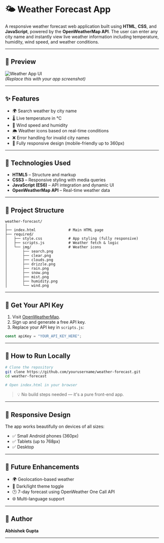 # 🌤️ Weather Forecast App

A responsive weather forecast web application built using **HTML**, **CSS**, and **JavaScript**, powered by the **OpenWeatherMap API**. The user can enter any city name and instantly view live weather information including temperature, humidity, wind speed, and weather conditions.

---

## 📸 Preview

![Weather App UI](https://github.com/user-attachments/assets/7eec6e0c-80aa-4a97-ac84-eaa3a8d87ec7)  
*(Replace this with your app screenshot)*

---

## ✨ Features

- 🌍 Search weather by city name
- 🌡️ Live temperature in °C
- 💨 Wind speed and humidity
- 🌦️ Weather icons based on real-time conditions
- ❌ Error handling for invalid city names
- 📱 Fully responsive design (mobile-friendly up to 360px)

---

## 🚀 Technologies Used

- **HTML5** – Structure and markup
- **CSS3** – Responsive styling with media queries
- **JavaScript (ES6)** – API integration and dynamic UI
- **OpenWeatherMap API** – Real-time weather data

---

## 📁 Project Structure

```
weather-forecast/
│
├── index.html               # Main HTML page
├── required/
│   ├── style.css            # App styling (fully responsive)
│   ├── scripts.js           # Weather fetch & logic
│   └── img/                 # Weather icons
│       ├── search.png
│       ├── clear.png
│       ├── clouds.png
│       ├── drizzle.png
│       ├── rain.png
│       ├── snow.png
│       ├── mist.png
│       ├── humidity.png
│       └── wind.png
```

---

## 🔑 Get Your API Key

1. Visit [OpenWeatherMap](https://openweathermap.org/api).
2. Sign up and generate a free API key.
3. Replace your API key in `scripts.js`:

```js
const apiKey = "YOUR_API_KEY_HERE";
```

---

## 🧪 How to Run Locally

```bash
# Clone the repository
git clone https://github.com/yourusername/weather-forecast.git
cd weather-forecast

# Open index.html in your browser
```

> 💡 No build steps needed — it's a pure front-end app.

---

## 📱 Responsive Design

The app works beautifully on devices of all sizes:

- ✅ Small Android phones (360px)
- ✅ Tablets (up to 768px)
- ✅ Desktop

---

## 🔧 Future Enhancements

- 🌍 Geolocation-based weather
- 🌙 Dark/light theme toggle
- 🕒 7-day forecast using OpenWeather One Call API
- 🌐 Multi-language support

---

## 🙋 Author

**Abhishek Gupta**  

---
